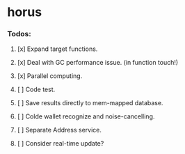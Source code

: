 # horus

### Todos:

1. [x] Expand target functions.
3. [x] Deal with GC performance issue. (in function touch!)
5. [x] Parallel computing.
7. [ ] Code test.
9. [ ] Save results directly to mem-mapped database.
11. [ ] Colde wallet recognize and noise-cancelling.
13. [ ] Separate Address service.

99. [ ] Consider real-time update?






